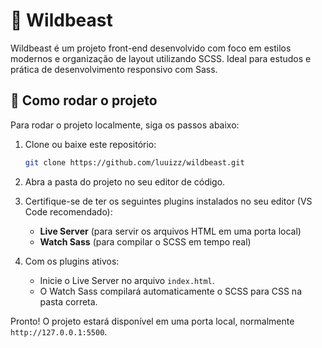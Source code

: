 # 🐾 Wildbeast

Wildbeast é um projeto front-end desenvolvido com foco em estilos modernos e organização de layout utilizando SCSS. Ideal para estudos e prática de desenvolvimento responsivo com Sass.

## 🚀 Como rodar o projeto

Para rodar o projeto localmente, siga os passos abaixo:

1. Clone ou baixe este repositório:

   ```bash
   git clone https://github.com/luuizz/wildbeast.git
   ```

2. Abra a pasta do projeto no seu editor de código.

3. Certifique-se de ter os seguintes plugins instalados no seu editor (VS Code recomendado):

   - **Live Server** (para servir os arquivos HTML em uma porta local)
   - **Watch Sass** (para compilar o SCSS em tempo real)

4. Com os plugins ativos:
   - Inicie o Live Server no arquivo `index.html`.
   - O Watch Sass compilará automaticamente o SCSS para CSS na pasta correta.

Pronto! O projeto estará disponível em uma porta local, normalmente `http://127.0.0.1:5500`.
